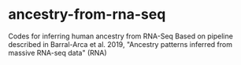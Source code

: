 # ancestry-from-rna-seq
Codes for inferring human ancestry from RNA-Seq
Based on pipeline described in Barral-Arca et al. 2019, "Ancestry patterns inferred from massive RNA-seq data" (RNA)
